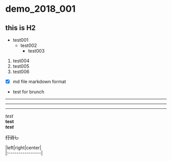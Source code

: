 # demo_2018_001
## this is H2

* test001  
  + test002
    - test003

1. test004
  2. test005
3. test006


- [x] md file markdown format

- test for brunch

- - -  
***
******

*test*  
**test**  
***test***  

~~打消し~~


|left|right|center|  
|:----------------|
